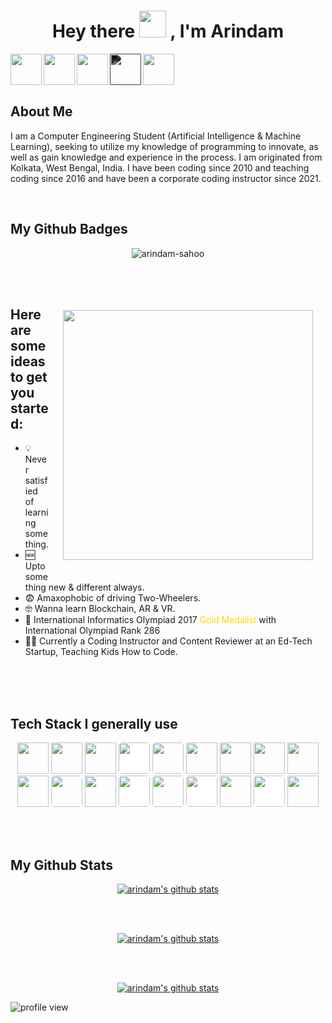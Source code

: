
<h1 align="center"> Hey there <img src="https://github.com/TheDudeThatCode/TheDudeThatCode/raw/master/Assets/Hi.gif" width="43" style="max-width: 100%;"> , I'm Arindam </h1>

<div align="center">
<a href="https://www.linkedin.com/in/arindam-sahoo/">
  <img align="left" width="50px" src="https://upload.wikimedia.org/wikipedia/commons/thumb/c/ca/LinkedIn_logo_initials.png/640px-LinkedIn_logo_initials.png">
</a>

<a href="https://www.instagram.com/this_is_arin02/">
  <img align="left" width="50px" src="https://upload.wikimedia.org/wikipedia/commons/thumb/a/a5/Instagram_icon.png/2048px-Instagram_icon.png"/>
</a>

<a href="https://telegram.me/this_is_arin02">
  <img align="left" width="50px" src="https://icons-for-free.com/download-icon-media+social+telegram+icon-1320193121598222952_512.png"/>
</a>

<a href="mailto:arindams2002@gmail.com">
  <img align="left" width="50px" src="https://icons-for-free.com/iconfiles/png/512/mail+icon-1320085756473712462.png" style="filter: -webkit-filter: grayscale(1) invert(1); filter: grayscale(1) invert(1)"/>
</a>

<a href="https://discord.gg/8761" target="blank">
  <img align="left" width="50" src="https://raw.githubusercontent.com/rahuldkjain/github-profile-readme-generator/master/src/images/icons/Social/discord.svg"/>
</a>
</div>

<br><br><br>

## About Me
<p>I am a Computer Engineering Student (Artificial Intelligence & Machine Learning), seeking to utilize my knowledge of programming to innovate, as well as gain knowledge and experience in the process. I am originated from Kolkata, West Bengal, India. I have been coding since 2010 and teaching coding since 2016 and have been a corporate coding instructor since 2021.</p>
</br>



## My Github Badges
<p align="center"><img src="https://github-profile-trophy.vercel.app/?username=arindam-sahoo" alt="arindam-sahoo" /></p>
<br><br>

<p align="center"><img align="right" src="https://media0.giphy.com/media/qgQUggAC3Pfv687qPC/giphy.gif" style="padding:20px;" width=400></p>

## Here are some ideas to get you started:

- 💡 Never satisfied of learning something.
- 🆕 Upto something new & different always.
- 😨 Amaxophobic of driving Two-Wheelers.
- 🤓 Wanna learn Blockchain, AR & VR.
- 🥇 International Informatics Olympiad 2017 <span style="color:gold;">Gold Medalist</span> with International Olympiad Rank 286
- 👨‍🏫 Currently a Coding Instructor and Content Reviewer at an Ed-Tech Startup, Teaching Kids How to Code.

<br><br><br>

## Tech Stack I generally use

<p align="center">
<img src = "https://www.vectorlogo.zone/logos/python/python-icon.svg" height="50"/>
<img src = "https://upload.wikimedia.org/wikipedia/commons/thumb/6/61/HTML5_logo_and_wordmark.svg/640px-HTML5_logo_and_wordmark.svg.png" height="50"/>
<img src = "https://upload.wikimedia.org/wikipedia/commons/thumb/d/d5/CSS3_logo_and_wordmark.svg/1452px-CSS3_logo_and_wordmark.svg.png" height="50"/>
<img src = "https://upload.wikimedia.org/wikipedia/commons/thumb/3/38/Jupyter_logo.svg/1200px-Jupyter_logo.svg.png" style="background-color: white; border-radius: 5px;" height="50">
<img src = "https://upload.wikimedia.org/wikipedia/commons/thumb/6/6a/JavaScript-logo.png/800px-JavaScript-logo.png" style="border-radius: 5px;" height="50">
<img src = "https://www.vectorlogo.zone/logos/java/java-icon.svg" height="50"/>
<!-- <img src = "https://upload.wikimedia.org/wikipedia/commons/thumb/a/a7/React-icon.svg/2300px-React-icon.svg.png" height="50"> -->
<img src = "https://upload.vectorlogo.zone/logos/visualstudio_code/images/0aea25bb-27bb-427f-8d65-f999bf0cba67.svg" height="50"/>
<img src = "https://www.vectorlogo.zone/logos/github/github-icon.svg" height="50"/>
<img src = "https://git-scm.com/images/logos/downloads/Git-Icon-1788C.png" height="50"/>
<img src = "https://upload.wikimedia.org/wikipedia/commons/thumb/b/b2/Bootstrap_logo.svg/2560px-Bootstrap_logo.svg.png" height="50"/>
<img src = "https://res.cloudinary.com/arcjet-media/image/upload/v1608734952/z8hzeszc9eb3sp3vp3qc.jpg" style="border-radius: 5px" height="50"/>
<img src = "https://seeklogo.com/images/F/fastapi-logo-541BAA112F-seeklogo.com.png" height="50"/>
<img src = "https://pythonforundergradengineers.com/posts/zappa/images/flask_icon.png" style="background-color: white; border-radius: 5px;" height="50"/>
<img src = "https://img.stackshare.io/service/994/4aGjtNQv.png" style="border-radius: 5px;" height="50"/>
<img src = "https://cdn.iconscout.com/icon/free/png-256/mongodb-5-1175140.png" style = "background-color: white; border-radius: 5px;" height="50"/>
<img src = "https://upload.wikimedia.org/wikipedia/commons/thumb/8/87/Arduino_Logo.svg/2560px-Arduino_Logo.svg.png" height="50"/>
<img src = "https://w.wol.ph/wp-content/uploads/2014/01/jinja2.png" style="background-color: white; border-radius: 5px;" height="50">
<img src = "https://www.vectorlogo.zone/logos/getpostman/getpostman-icon.svg" height="50"/>
</p>
<br/><br/>

## My Github Stats
<p align="center">
<a href="https://github.com/arindam-sahoo">
 <img align="middle" src="https://github-readme-stats.vercel.app/api?username=arindam-sahoo&show_icons=true&theme=react&line_height=27" alt="arindam's github stats"/>
</a> </p>
</br>
</br>
<p align="center">
<a href="https://github.com/arindam-sahoo">
 <img align="middle" src="https://github-readme-streak-stats.herokuapp.com/?user=arindam-sahoo&theme=react" alt="arindam's github stats"/>
 </a></p>
</br>
</br>
<p align="center">
<a href="https://github.com/arindam-sahoo">
  <img align="middle" src="https://github-readme-stats.vercel.app/api/top-langs/?username=arindam-sahoo&theme=react&hide_langs_below=1&line_height=27" alt="arindam's github stats" />
</a> </p>



<img src="https://gpvc.arturio.dev/arindam-sahoo" alt="profile view" />
